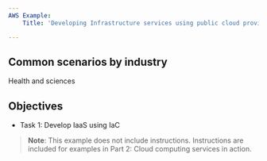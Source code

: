 ```yaml
---
AWS Example:
    Title: 'Developing Infrastructure services using public cloud providers (IaaS)'

---
```


## Common scenarios by industry

Health and sciences

## Objectives

+ Task 1: Develop IaaS using IaC


>**Note**: This example does not include instructions. Instructions are included for examples in Part 2: Cloud computing services in action.
